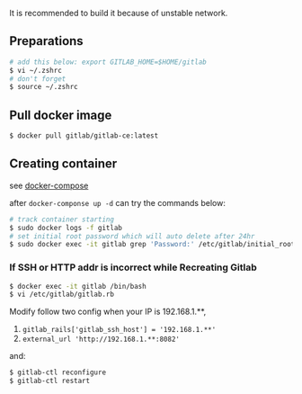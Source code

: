It is recommended to build it because of unstable network.

## Preparations
```bash
# add this below: export GITLAB_HOME=$HOME/gitlab
$ vi ~/.zshrc
# don't forget
$ source ~/.zshrc
```

## Pull docker image
```bash
$ docker pull gitlab/gitlab-ce:latest
```

## Creating container
see [docker-compose](./docker-compose.yml)

after `docker-componse up -d` can try the commands below:
```bash
# track container starting
$ sudo docker logs -f gitlab
# set initial root password which will auto delete after 24hr
$ sudo docker exec -it gitlab grep 'Password:' /etc/gitlab/initial_root_password
```

### If SSH or HTTP addr is incorrect while Recreating Gitlab

```bash
$ docker exec -it gitlab /bin/bash
$ vi /etc/gitlab/gitlab.rb
```

Modify follow two config when your IP is 192.168.1.**,

1. `gitlab_rails['gitlab_ssh_host'] = '192.168.1.**'`
2. `external_url 'http://192.168.1.**:8082'`

and:

```bash
$ gitlab-ctl reconfigure
$ gitlab-ctl restart
```

